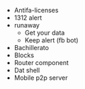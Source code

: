 - Antifa-licenses
- 1312 alert
- runaway
  - Get your data
  - Keep alert (fb bot)
- Bachillerato
- Blocks
- Router component
- Dat shell
- Mobile p2p server
